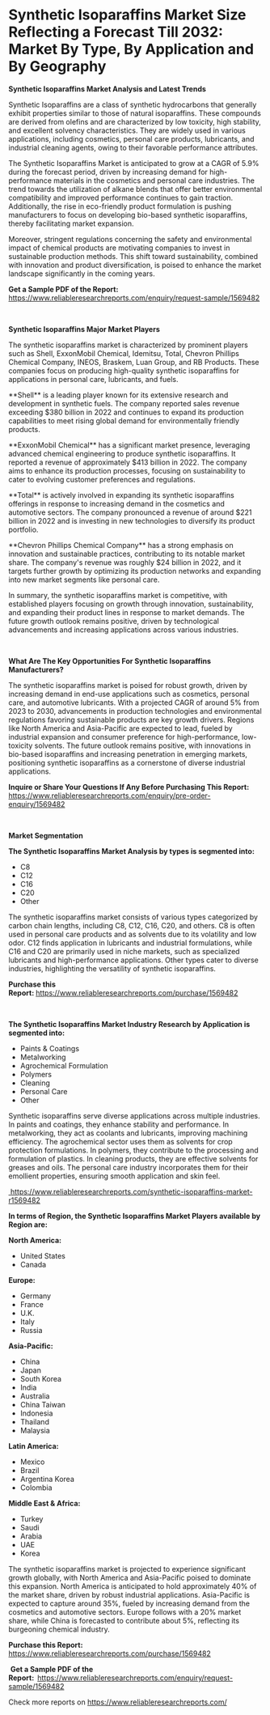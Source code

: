 <p><h1>Synthetic Isoparaffins Market Size Reflecting a Forecast Till 2032: Market By Type, By Application and By Geography</h1></p><p><strong>Synthetic Isoparaffins Market Analysis and Latest Trends</strong></p>
<p><p>Synthetic Isoparaffins are a class of synthetic hydrocarbons that generally exhibit properties similar to those of natural isoparaffins. These compounds are derived from olefins and are characterized by low toxicity, high stability, and excellent solvency characteristics. They are widely used in various applications, including cosmetics, personal care products, lubricants, and industrial cleaning agents, owing to their favorable performance attributes.</p><p>The Synthetic Isoparaffins Market is anticipated to grow at a CAGR of 5.9% during the forecast period, driven by increasing demand for high-performance materials in the cosmetics and personal care industries. The trend towards the utilization of alkane blends that offer better environmental compatibility and improved performance continues to gain traction. Additionally, the rise in eco-friendly product formulation is pushing manufacturers to focus on developing bio-based synthetic isoparaffins, thereby facilitating market expansion.</p><p>Moreover, stringent regulations concerning the safety and environmental impact of chemical products are motivating companies to invest in sustainable production methods. This shift toward sustainability, combined with innovation and product diversification, is poised to enhance the market landscape significantly in the coming years.</p></p>
<p><strong>Get a Sample PDF of the Report:&nbsp;</strong> <a href="https://www.reliableresearchreports.com/enquiry/request-sample/1569482?utm_campaign=2296&utm_medium=2&utm_source=Github&utm_content=ia&utm_term=25032025&utm_id=synthetic-isoparaffins">https://www.reliableresearchreports.com/enquiry/request-sample/1569482</a></p>
<p>&nbsp;</p>
<p><strong>Synthetic Isoparaffins Major Market Players</strong></p>
<p><p>The synthetic isoparaffins market is characterized by prominent players such as Shell, ExxonMobil Chemical, Idemitsu, Total, Chevron Phillips Chemical Company, INEOS, Braskem, Luan Group, and RB Products. These companies focus on producing high-quality synthetic isoparaffins for applications in personal care, lubricants, and fuels.</p><p>**Shell** is a leading player known for its extensive research and development in synthetic fuels. The company reported sales revenue exceeding $380 billion in 2022 and continues to expand its production capabilities to meet rising global demand for environmentally friendly products. </p><p>**ExxonMobil Chemical** has a significant market presence, leveraging advanced chemical engineering to produce synthetic isoparaffins. It reported a revenue of approximately $413 billion in 2022. The company aims to enhance its production processes, focusing on sustainability to cater to evolving customer preferences and regulations.</p><p>**Total** is actively involved in expanding its synthetic isoparaffins offerings in response to increasing demand in the cosmetics and automotive sectors. The company pronounced a revenue of around $221 billion in 2022 and is investing in new technologies to diversify its product portfolio.</p><p>**Chevron Phillips Chemical Company** has a strong emphasis on innovation and sustainable practices, contributing to its notable market share. The company's revenue was roughly $24 billion in 2022, and it targets further growth by optimizing its production networks and expanding into new market segments like personal care.</p><p>In summary, the synthetic isoparaffins market is competitive, with established players focusing on growth through innovation, sustainability, and expanding their product lines in response to market demands. The future growth outlook remains positive, driven by technological advancements and increasing applications across various industries.</p></p>
<p>&nbsp;</p>
<p><strong>What Are The Key Opportunities For Synthetic Isoparaffins Manufacturers?</strong></p>
<p><p>The synthetic isoparaffins market is poised for robust growth, driven by increasing demand in end-use applications such as cosmetics, personal care, and automotive lubricants. With a projected CAGR of around 5% from 2023 to 2030, advancements in production technologies and environmental regulations favoring sustainable products are key growth drivers. Regions like North America and Asia-Pacific are expected to lead, fueled by industrial expansion and consumer preference for high-performance, low-toxicity solvents. The future outlook remains positive, with innovations in bio-based isoparaffins and increasing penetration in emerging markets, positioning synthetic isoparaffins as a cornerstone of diverse industrial applications.</p></p>
<p><strong>Inquire or Share Your Questions If Any Before Purchasing This Report:</strong> <a href="https://www.reliableresearchreports.com/enquiry/pre-order-enquiry/1569482?utm_campaign=2296&utm_medium=2&utm_source=Github&utm_content=ia&utm_term=25032025&utm_id=synthetic-isoparaffins">https://www.reliableresearchreports.com/enquiry/pre-order-enquiry/1569482</a></p>
<p>&nbsp;</p>
<p><strong>Market Segmentation</strong></p>
<p><strong>The Synthetic Isoparaffins Market Analysis by types is segmented into:</strong></p>
<p><ul><li>C8</li><li>C12</li><li>C16</li><li>C20</li><li>Other</li></ul></p>
<p><p>The synthetic isoparaffins market consists of various types categorized by carbon chain lengths, including C8, C12, C16, C20, and others. C8 is often used in personal care products and as solvents due to its volatility and low odor. C12 finds application in lubricants and industrial formulations, while C16 and C20 are primarily used in niche markets, such as specialized lubricants and high-performance applications. Other types cater to diverse industries, highlighting the versatility of synthetic isoparaffins.</p></p>
<p><strong>Purchase this Report:&nbsp;</strong><a href="https://www.reliableresearchreports.com/purchase/1569482?utm_campaign=2296&utm_medium=2&utm_source=Github&utm_content=ia&utm_term=25032025&utm_id=synthetic-isoparaffins">https://www.reliableresearchreports.com/purchase/1569482</a></p>
<p>&nbsp;</p>
<p><strong>The Synthetic Isoparaffins Market Industry Research by Application is segmented into:</strong></p>
<p><ul><li>Paints & Coatings</li><li>Metalworking</li><li>Agrochemical Formulation</li><li>Polymers</li><li>Cleaning</li><li>Personal Care</li><li>Other</li></ul></p>
<p><p>Synthetic isoparaffins serve diverse applications across multiple industries. In paints and coatings, they enhance stability and performance. In metalworking, they act as coolants and lubricants, improving machining efficiency. The agrochemical sector uses them as solvents for crop protection formulations. In polymers, they contribute to the processing and formulation of plastics. In cleaning products, they are effective solvents for greases and oils. The personal care industry incorporates them for their emollient properties, ensuring smooth application and skin feel.</p></p>
<p><a href="https://www.reliableresearchreports.com/synthetic-isoparaffins-market-r1569482?utm_campaign=2296&utm_medium=2&utm_source=Github&utm_content=ia&utm_term=25032025&utm_id=synthetic-isoparaffins">&nbsp;https://www.reliableresearchreports.com/synthetic-isoparaffins-market-r1569482</a></p>
<p><strong>In terms of Region, the Synthetic Isoparaffins Market Players available by Region are:</strong></p>
<p>
    <p> <strong> North America: </strong>
        <ul>
            <li>United States</li>
            <li>Canada</li>
        </ul>
        </p> 
    <p> <strong> Europe: </strong>
        <ul>
            <li>Germany</li>
            <li>France</li>
            <li>U.K.</li>
            <li>Italy</li>
            <li>Russia</li>
        </ul>
        </p> 
    <p> <strong> Asia-Pacific: </strong>
        <ul>
            <li>China</li>
            <li>Japan</li>
            <li>South Korea</li>
            <li>India</li>
            <li>Australia</li>
            <li>China Taiwan</li>
            <li>Indonesia</li>
            <li>Thailand</li>
            <li>Malaysia</li>
        </ul>
        </p> 
    <p> <strong> Latin America: </strong>
        <ul>
            <li>Mexico</li>
            <li>Brazil</li>
            <li>Argentina Korea</li>
            <li>Colombia</li>
        </ul>
        </p> 
    <p> <strong> Middle East & Africa: </strong>
        <ul>
            <li>Turkey</li>
            <li>Saudi</li>
            <li>Arabia</li>
            <li>UAE</li>
            <li>Korea</li>
        </ul>
    </p>
    </p>
<p><p>The synthetic isoparaffins market is projected to experience significant growth globally, with North America and Asia-Pacific poised to dominate this expansion. North America is anticipated to hold approximately 40% of the market share, driven by robust industrial applications. Asia-Pacific is expected to capture around 35%, fueled by increasing demand from the cosmetics and automotive sectors. Europe follows with a 20% market share, while China is forecasted to contribute about 5%, reflecting its burgeoning chemical industry.</p></p>
<p><strong>Purchase this Report: </strong><a href="https://www.reliableresearchreports.com/purchase/1569482?utm_campaign=2296&utm_medium=2&utm_source=Github&utm_content=ia&utm_term=25032025&utm_id=synthetic-isoparaffins">https://www.reliableresearchreports.com/purchase/1569482</a></p>
<p>&nbsp;<strong>Get a Sample PDF of the Report:&nbsp;&nbsp;</strong><a href="https://www.reliableresearchreports.com/enquiry/request-sample/1569482?utm_campaign=2296&utm_medium=2&utm_source=Github&utm_content=ia&utm_term=25032025&utm_id=synthetic-isoparaffins">https://www.reliableresearchreports.com/enquiry/request-sample/1569482</a></p>
<p><strong></strong></p>
<p>Check more reports on <a href="https://www.reliableresearchreports.com/?utm_campaign=2296&utm_medium=2&utm_source=Github&utm_content=ia&utm_term=25032025&utm_id=synthetic-isoparaffins">https://www.reliableresearchreports.com/</a></p>